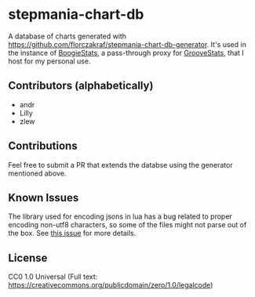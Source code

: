 # stepmania-chart-db
A database of charts generated with https://github.com/florczakraf/stepmania-chart-db-generator.
It's used in the instance of [BoogieStats](https://github.com/florczakraf/boogie-stats), a pass-through proxy
for [GrooveStats](https://groovestats.com), that I host for my personal use.

## Contributors (alphabetically)
- andr
- Lilly
- zlew

## Contributions
Feel free to submit a PR that extends the databse using the generator mentioned above.

## Known Issues
The library used for encoding jsons in lua has a bug related to proper encoding non-utf8 characters, so some of the files might not parse out of the box.
See [this issue](https://github.com/florczakraf/stepmania-chart-db-generator/issues/1) for more details.

## License
CC0 1.0 Universal (Full text: https://creativecommons.org/publicdomain/zero/1.0/legalcode)
